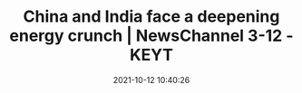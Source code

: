 ---
"title": "China and India face a deepening energy crunch | NewsChannel 3-12 - KEYT"
"date": "2021-10-12 10:40:26"
"feed_name": "GOOGLENEWSINDUSTRIAL"
"feed_website": "https://news.google.com/search?q=industrial%2Bincident&hl=en-US&gl=US&ceid=US:en"
"feed_rss": "https://news.google.com/rss/search?q=industrial%2Bincident&hl=en-US&gl=US&ceid=US:en"
"link": "https://keyt.com/news/2021/10/12/china-and-india-face-a-deepening-energy-crunch/"
"source": "{'href': 'https://keyt.com', 'title': 'KEYT'}"
"file": "_posts/2021-1-1-4fa9af2adca7de30dbc5d8e9c7555561e7992778.md"
"accident": "0"
"drilling": "0"
"dead": "0"
"injured": "0"
"arrested": "0"
"place": "unknown place"
"where": "unknown site"
"causes": "unknown"
"place_uri": "unknown place"
---